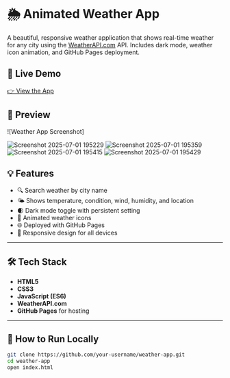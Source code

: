 # 🌦️ Animated Weather App

A beautiful, responsive weather application that shows real-time weather for any city using the [WeatherAPI.com](https://www.weatherapi.com/) API. Includes dark mode, weather icon animation, and GitHub Pages deployment.

## 🔗 Live Demo

[👉 View the App](https://bhaianuragarkey.github.io/Weather-App/)

## 📸 Preview

![Weather App Screenshot]

![Screenshot 2025-07-01 195229](https://github.com/user-attachments/assets/00cbab67-517e-4819-a7f7-bd23a54a1a1a)
![Screenshot 2025-07-01 195359](https://github.com/user-attachments/assets/7e37a66c-fa9f-413d-b4d9-3171360c9aac)
![Screenshot 2025-07-01 195415](https://github.com/user-attachments/assets/e8417122-1573-4f9e-a85b-446d703fad6b)
![Screenshot 2025-07-01 195429](https://github.com/user-attachments/assets/46c87f88-453e-4cf1-8fc6-cda26c7716f3)


## 💡 Features

- 🔍 Search weather by city name
- 🌤️ Shows temperature, condition, wind, humidity, and location
- 🌒 Dark mode toggle with persistent setting
- 🎯 Animated weather icons
- 🌐 Deployed with GitHub Pages
- 📱 Responsive design for all devices

---

## 🛠️ Tech Stack

- **HTML5**
- **CSS3**
- **JavaScript (ES6)**
- **WeatherAPI.com**
- **GitHub Pages** for hosting

---

## 🚀 How to Run Locally

```bash
git clone https://github.com/your-username/weather-app.git
cd weather-app
open index.html
